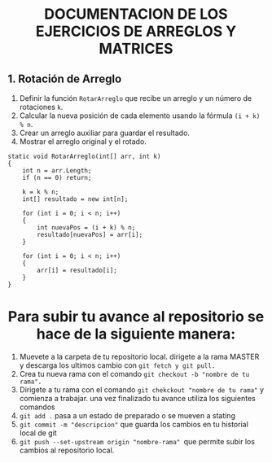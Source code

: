 <h1 align="center">DOCUMENTACION DE LOS EJERCICIOS DE ARREGLOS Y MATRICES</h1>

## 1. Rotación de Arreglo

1. Definir la función `RotarArreglo` que recibe un arreglo y un número de rotaciones `k`.
2. Calcular la nueva posición de cada elemento usando la fórmula `(i + k) % n`.
3. Crear un arreglo auxiliar para guardar el resultado.
4. Mostrar el arreglo original y el rotado.

```
static void RotarArreglo(int[] arr, int k)
{
    int n = arr.Length;
    if (n == 0) return;

    k = k % n;
    int[] resultado = new int[n];

    for (int i = 0; i < n; i++)
    {
        int nuevaPos = (i + k) % n;
        resultado[nuevaPos] = arr[i];
    }

    for (int i = 0; i < n; i++)
    {
        arr[i] = resultado[i];
    }
}
```

<h1 align= "center">Para subir tu avance al repositorio se hace de la siguiente manera:</h1>

1. Muevete a la carpeta de tu repositorio local.
   dirigete a la rama MASTER y descarga los ultimos cambio con `git fetch y git pull.`
2. Crea tu nueva rama con el comando `git checkout -b "nombre de tu rama".`
3. Dirigete a tu rama con el comando `git chekckout "nombre de tu rama"` y comienza a trabajar.
   una vez finalizado tu avance utiliza los siguientes comandos
4. `git add .` pasa a un estado de preparado o se mueven a stating
5. `git commit -m "descripcion"` que guarda los cambios en tu historial local de git
6. `git push --set-upstream origin "nombre-rama" `que permite subir los cambios al repositorio local.
